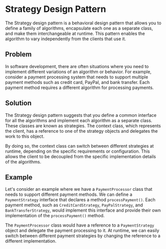 # Strategy Design Pattern

The Strategy design pattern is a behavioral design pattern that allows you to define a family of algorithms, encapsulate each one as a separate class, and make them interchangeable at runtime. This pattern enables the algorithm to vary independently from the clients that use it.

## Problem

In software development, there are often situations where you need to implement different variations of an algorithm or behavior. For example, consider a payment processing system that needs to support multiple payment methods such as credit card, PayPal, and bank transfer. Each payment method requires a different algorithm for processing payments.

## Solution

The Strategy design pattern suggests that you define a common interface for all the algorithms and implement each algorithm as a separate class. These classes are known as strategies. The context class, which represents the client, has a reference to one of the strategy objects and delegates the work to this object.

By doing so, the context class can switch between different strategies at runtime, depending on the specific requirements or configuration. This allows the client to be decoupled from the specific implementation details of the algorithms.

## Example

Let's consider an example where we have a `PaymentProcessor` class that needs to support different payment methods. We can define a `PaymentStrategy` interface that declares a method `processPayment()`. Each payment method, such as `CreditCardStrategy`, `PayPalStrategy`, and `BankTransferStrategy`, would implement this interface and provide their own implementation of the `processPayment()` method.

The `PaymentProcessor` class would have a reference to a `PaymentStrategy` object and delegate the payment processing to it. At runtime, we can easily switch between different payment strategies by changing the reference to a different implementation.
